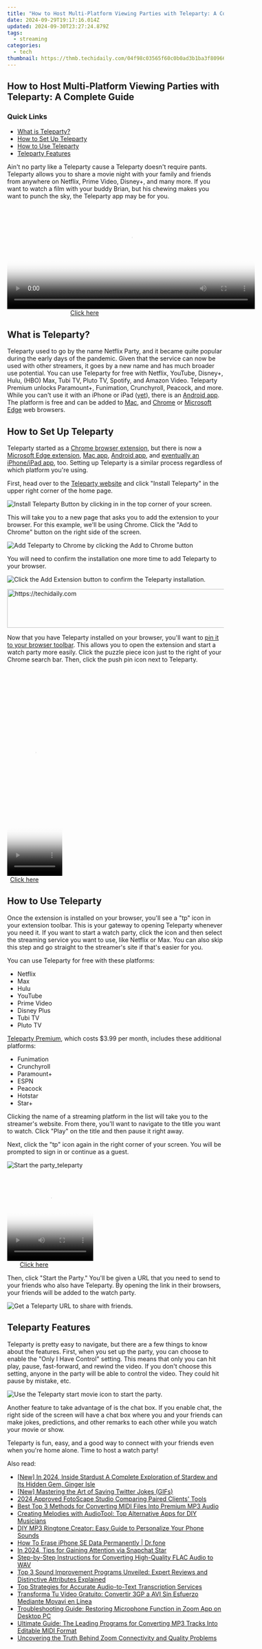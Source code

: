 ```yaml
---
title: "How to Host Multi-Platform Viewing Parties with Teleparty: A Complete Guide"
date: 2024-09-29T19:17:16.014Z
updated: 2024-09-30T23:27:24.879Z
tags:
  - streaming
categories:
  - tech
thumbnail: https://thmb.techidaily.com/04f98c03565f60c0b0ad3b1ba3f80966cc746c43e46cf7809dfb5c690e2c4abe.jpg
---
```


## How to Host Multi-Platform Viewing Parties with Teleparty: A Complete Guide

### Quick Links

* [What is Teleparty?](https://facebook-video-recording.techidaily.com/new-top-5-youtube-like-gbv-snippets-on-fb-for-2024/)
* [How to Set Up Teleparty](https://instagram-video-files.techidaily.com/updated-2024-approved-preserving-profile-prestige-from-pretend-popularity-pitfalls/)
* [How to Use Teleparty](https://youtube-stream.techidaily.com/2024-approved-ideal-titles-and-sizes-maximizing-click-through-rates/)
* [Teleparty Features](https://some-knowledge.techidaily.com/2024-approved-exploring-the-colors-of-wings-in-bebops-parrot-edition/)

 Ain't no party like a Teleparty cause a Teleparty doesn't require pants. Teleparty allows you to share a movie night with your family and friends from anywhere on Netflix, Prime Video, Disney+, and many more. If you want to watch a film with your buddy Brian, but his chewing makes you want to punch the sky, the Teleparty app may be for you.

<!-- affiliate ads begin -->
<span id="1983582">
					<video width="576" height="240" style="cursor:pointer"
           poster="//a.impactradius-go.com/display-clicktoplayimage/1983582.png"
           onclick="if(!this.playClicked){this.play();this.setAttribute('controls',true);this.playClicked=true;}">
	   <source src="//a.impactradius-go.com/display-ad/22993-1983582">
	   <img src="//a.impactradius-go.com/display-clicktoplayimage/1983582.png" style="border: none; height: 100%; width: 100%; object-fit: contain">
	</video>
	<div style="width:360px;text-align:center"><a href="javascript:window.open(decodeURIComponent('https%3A%2F%2Fhomestyler.sjv.io%2Fc%2F5597632%2F1983582%2F22993'), '_blank');void(0);">Click here</a></div>
</span>
<img height="0" width="0" src="https://imp.pxf.io/i/5597632/1983582/22993" style="position:absolute;visibility:hidden;" border="0" />
<!-- affiliate ads end -->

##  What is Teleparty?

 Teleparty used to go by the name Netflix Party, and it became quite popular during the early days of the pandemic. Given that the service can now be used with other streamers, it goes by a new name and has much broader use potential. You can use Teleparty for free with Netflix, YouTube, Disney+, Hulu, (HBO) Max, Tubi TV, Pluto TV, Spotify, and Amazon Video. Teleparty Premium unlocks Paramount+, Funimation, Crunchyroll, Peacock, and more. While you can't use it with an iPhone or iPad ([yet](https://redirect.teleparty.com/mobile-beta)), there is an [Android app](https://www.anrdoezrs.net/links/3607085/type/dlg/sid/UUhtgUeUpU2002452/https://play.google.com/store/apps/details?id=com.teleparty.android). The platform is free and can be added to [Mac](https://apps.apple.com/us/app/teleparty-watch-tv-together/id6471985961?mt=12), and [Chrome](https://chromewebstore.google.com/detail/netflix-party-is-now-tele/oocalimimngaihdkbihfgmpkcpnmlaoa) or [Microsoft Edge](https://microsoftedge.microsoft.com/addons/detail/netflix-party-is-now-tele/igbncjcgfkfnfgbaieiimpfkobabmkce) web browsers.

##  How to Set Up Teleparty

 Teleparty started as a [Chrome browser extension](https://chromewebstore.google.com/detail/netflix-party-is-now-tele/oocalimimngaihdkbihfgmpkcpnmlaoa?hl=en), but there is now a [Microsoft Edge extension](https://microsoftedge.microsoft.com/addons/detail/netflix-party-is-now-tele/igbncjcgfkfnfgbaieiimpfkobabmkce), [Mac app](https://apps.apple.com/us/app/teleparty-watch-tv-together/id6471985961?mt=12), [Android app](https://www.anrdoezrs.net/links/3607085/type/dlg/sid/UUhtgUeUpU2002452/https://play.google.com/store/apps/details?id=com.teleparty.android&hl=en%5FUS&gl=US), and [eventually an iPhone/iPad app](https://redirect.teleparty.com/mobile-beta), too. Setting up Teleparty is a similar process regardless of which platform you're using.

 First, head over to the [Teleparty website](https://www.teleparty.com/) and click "Install Teleparty" in the upper right corner of the home page.

![Install Teleparty Button by clicking in in the top corner of your screen.](https://static1.howtogeekimages.com/wordpress/wp-content/uploads/2024/03/install-teleparty-button.jpg) 

 This will take you to a new page that asks you to add the extension to your browser. For this example, we'll be using Chrome. Click the "Add to Chrome" button on the right side of the screen.

![Add Teleparty to Chrome by clicking the Add to Chrome button](https://static1.howtogeekimages.com/wordpress/wp-content/uploads/2024/03/add-to-chrome_teleparty.jpg) 

 You will need to confirm the installation one more time to add Teleparty to your browser.

![Click the Add Extension button to confirm the Teleparty installation.](https://static1.howtogeekimages.com/wordpress/wp-content/uploads/2024/03/add-extension-confirm_teleparty.jpg) 

<!-- affiliate ads begin -->
<a href="https://appsumo.8odi.net/c/5597632/2151884/7443" target="_top" id="2151884">
  <img src="//a.impactradius-go.com/display-ad/7443-2151884" border="0" alt="https://techidaily.com" width="728" height="90"/>
</a>
<img height="0" width="0" src="https://appsumo.8odi.net/i/5597632/2151884/7443" style="position:absolute;visibility:hidden;" border="0" />
<!-- affiliate ads end -->

 Now that you have Teleparty installed on your browser, you'll want to [pin it to your browser toolbar](https://extra-skills.techidaily.com/2024-approved-instagrams-picture-perfect-upload-techniques-unveiled/). This allows you to open the extension and start a watch party more easily. Click the puzzle piece icon just to the right of your Chrome search bar. Then, click the push pin icon next to Teleparty.

<!-- affiliate ads begin -->
<span id="1977004">
					<video width="128" height="480" style="cursor:pointer"
           poster="//a.impactradius-go.com/display-clicktoplayimage/1977004.png"
           onclick="if(!this.playClicked){this.play();this.setAttribute('controls',true);this.playClicked=true;}">
	   <source src="//a.impactradius-go.com/display-ad/22993-1977004">
	   <img src="//a.impactradius-go.com/display-clicktoplayimage/1977004.png" style="border: none; height: 100%; width: 100%; object-fit: contain">
	</video>
	<div style="width:80px;text-align:center"><a href="javascript:window.open(decodeURIComponent('https%3A%2F%2Fhomestyler.sjv.io%2Fc%2F5597632%2F1977004%2F22993'), '_blank');void(0);">Click here</a></div>
</span>
<img height="0" width="0" src="https://imp.pxf.io/i/5597632/1977004/22993" style="position:absolute;visibility:hidden;" border="0" />
<!-- affiliate ads end -->

##  How to Use Teleparty

 Once the extension is installed on your browser, you'll see a "tp" icon in your extension toolbar. This is your gateway to opening Teleparty whenever you need it. If you want to start a watch party, click the icon and then select the streaming service you want to use, like Netflix or Max. You can also skip this step and go straight to the streamer's site if that's easier for you.

 You can use Teleparty for free with these platforms:

* Netflix
* Max
* Hulu
* YouTube
* Prime Video
* Disney Plus
* Tubi TV
* Pluto TV

[Teleparty Premium](https://www.teleparty.com/premium), which costs $3.99 per month, includes these additional platforms:

* Funimation
* Crunchyroll
* Paramount+
* ESPN
* Peacock
* Hotstar
* Star+

 Clicking the name of a streaming platform in the list will take you to the streamer's website. From there, you'll want to navigate to the title you want to watch. Click "Play" on the title and then pause it right away.

 Next, click the "tp" icon again in the right corner of your screen. You will be prompted to sign in or continue as a guest.

![Start the party_teleparty](https://static1.howtogeekimages.com/wordpress/wp-content/uploads/2024/04/start-the-party_teleparty.jpg) 

<!-- affiliate ads begin -->
<span id="1374819">
					<video width="200" height="200" style="cursor:pointer"
           poster="//a.impactradius-go.com/display-clicktoplayimage/1374819.png"
           onclick="if(!this.playClicked){this.play();this.setAttribute('controls',true);this.playClicked=true;}">
	   <source src="//a.impactradius-go.com/display-ad/15852-1374819">
	   <img src="//a.impactradius-go.com/display-clicktoplayimage/1374819.png" style="border: none; height: 100%; width: 100%; object-fit: contain">
	</video>
	<div style="width:125px;text-align:center"><a href="javascript:window.open(decodeURIComponent('https%3A%2F%2Fthefitville.pxf.io%2Fc%2F5597632%2F1374819%2F15852'), '_blank');void(0);">Click here</a></div>
</span>
<img height="0" width="0" src="https://imp.pxf.io/i/5597632/1374819/15852" style="position:absolute;visibility:hidden;" border="0" />
<!-- affiliate ads end -->

 Then, click "Start the Party." You'll be given a URL that you need to send to your friends who also have Teleparty. By opening the link in their browsers, your friends will be added to the watch party.

![Get a Teleparty URL to share with friends.](https://static1.howtogeekimages.com/wordpress/wp-content/uploads/2024/04/teleparty-url-screeen.jpg) 

##  Teleparty Features

 Teleparty is pretty easy to navigate, but there are a few things to know about the features. First, when you set up the party, you can choose to enable the "Only I Have Control" setting. This means that only you can hit play, pause, fast-forward, and rewind the video. If you don't choose this setting, anyone in the party will be able to control the video. They could hit pause by mistake, etc.

![Use the Teleparty start movie icon to start the party.](https://static1.howtogeekimages.com/wordpress/wp-content/uploads/2024/04/teleparty-start-movie-control-icon.jpg) 

 Another feature to take advantage of is the chat box. If you enable chat, the right side of the screen will have a chat box where you and your friends can make jokes, predictions, and other remarks to each other while you watch your movie or show.

 Teleparty is fun, easy, and a good way to connect with your friends even when you're home alone. Time to host a watch party!

<ins class="adsbygoogle"
     style="display:block"
     data-ad-format="autorelaxed"
     data-ad-client="ca-pub-7571918770474297"
     data-ad-slot="1223367746"></ins>

<ins class="adsbygoogle"
     style="display:block"
     data-ad-client="ca-pub-7571918770474297"
     data-ad-slot="8358498916"
     data-ad-format="auto"
     data-full-width-responsive="true"></ins>

<span class="atpl-alsoreadstyle">Also read:</span>
<div><ul>
<li><a href="https://screen-sharing-recording.techidaily.com/new-in-2024-inside-stardust-a-complete-exploration-of-stardew-and-its-hidden-gem-ginger-isle/"><u>[New] In 2024, Inside Stardust A Complete Exploration of Stardew and Its Hidden Gem, Ginger Isle</u></a></li>
<li><a href="https://twitter-videos.techidaily.com/new-mastering-the-art-of-saving-twitter-jokes-gifs/"><u>[New] Mastering the Art of Saving Twitter Jokes (GIFs)</u></a></li>
<li><a href="https://some-knowledge.techidaily.com/2024-approved-fotoscape-studio-comparing-paired-clients-tools/"><u>2024 Approved FotoScape Studio Comparing Paired Clients' Tools</u></a></li>
<li><a href="https://media-tips.techidaily.com/best-top-3-methods-for-converting-midi-files-into-premium-mp3-audio/"><u>Best Top 3 Methods for Converting MIDI Files Into Premium MP3 Audio</u></a></li>
<li><a href="https://media-tips.techidaily.com/creating-melodies-with-audiotool-top-alternative-apps-for-diy-musicians/"><u>Creating Melodies with AudioTool: Top Alternative Apps for DIY Musicians</u></a></li>
<li><a href="https://media-tips.techidaily.com/diy-mp3-ringtone-creator-easy-guide-to-personalize-your-phone-sounds/"><u>DIY MP3 Ringtone Creator: Easy Guide to Personalize Your Phone Sounds</u></a></li>
<li><a href="https://blog-min.techidaily.com/how-to-erase-iphone-se-data-permanently-drfone-by-drfone-ios-full-data-eraser-ios-full-data-eraser/"><u>How To Erase iPhone SE Data Permanently | Dr.fone</u></a></li>
<li><a href="https://some-skills.techidaily.com/in-2024-tips-for-gaining-attention-via-snapchat-star/"><u>In 2024, Tips for Gaining Attention via Snapchat Star</u></a></li>
<li><a href="https://media-tips.techidaily.com/step-by-step-instructions-for-converting-high-quality-flac-audio-to-wav/"><u>Step-by-Step Instructions for Converting High-Quality FLAC Audio to WAV</u></a></li>
<li><a href="https://media-tips.techidaily.com/top-3-sound-improvement-programs-unveiled-expert-reviews-and-distinctive-attributes-explained/"><u>Top 3 Sound Improvement Programs Unveiled: Expert Reviews and Distinctive Attributes Explained</u></a></li>
<li><a href="https://media-tips.techidaily.com/top-strategies-for-accurate-audio-to-text-transcription-services/"><u>Top Strategies for Accurate Audio-to-Text Transcription Services</u></a></li>
<li><a href="https://win-tutorials.techidaily.com/transforma-tu-video-gratuito-convertir-3gp-a-avi-sin-esfuerzo-mediante-movavi-en-linea/"><u>Transforma Tu Vídeo Gratuito: Convertir 3GP a AVI Sin Esfuerzo Mediante Movavi en Línea</u></a></li>
<li><a href="https://sound-issues.techidaily.com/troubleshooting-guide-restoring-microphone-function-in-zoom-app-on-desktop-pc/"><u>Troubleshooting Guide: Restoring Microphone Function in Zoom App on Desktop PC</u></a></li>
<li><a href="https://media-tips.techidaily.com/ultimate-guide-the-leading-programs-for-converting-mp3-tracks-into-editable-midi-format/"><u>Ultimate Guide: The Leading Programs for Converting MP3 Tracks Into Editable MIDI Format</u></a></li>
<li><a href="https://techno-recovery.techidaily.com/uncovering-the-truth-behind-zoom-connectivity-and-quality-problems/"><u>Uncovering the Truth Behind Zoom Connectivity and Quality Problems</u></a></li>
</ul></div>

